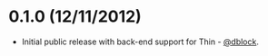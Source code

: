 0.1.0 (12/11/2012)
==================

* Initial public release with back-end support for Thin - [@dblock](https://github.com/dblock).
